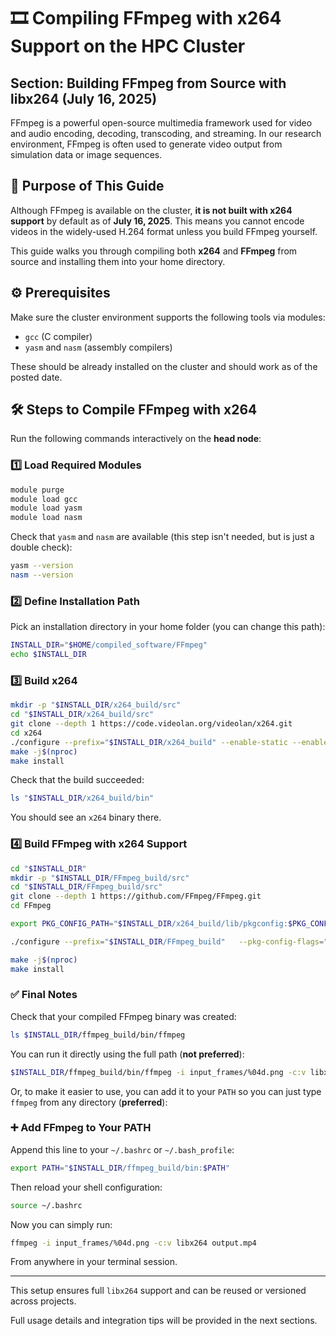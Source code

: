 
# 🎞️ Compiling FFmpeg with x264 Support on the HPC Cluster  
## Section: Building FFmpeg from Source with libx264 (July 16, 2025)

FFmpeg is a powerful open-source multimedia framework used for video and audio encoding, decoding, transcoding, and streaming. In our research environment, FFmpeg is often used to generate video output from simulation data or image sequences.

## 🧭 Purpose of This Guide

Although FFmpeg is available on the cluster, **it is not built with x264 support** by default as of **July 16, 2025**. This means you cannot encode videos in the widely-used H.264 format unless you build FFmpeg yourself.

This guide walks you through compiling both **x264** and **FFmpeg** from source and installing them into your home directory.

## ⚙️ Prerequisites

Make sure the cluster environment supports the following tools via modules:

- `gcc` (C compiler)
- `yasm` and `nasm` (assembly compilers)

These should be already installed on the cluster and should work as of the posted date.

## 🛠️ Steps to Compile FFmpeg with x264

Run the following commands interactively on the **head node**:

### 1️⃣ Load Required Modules

```bash
module purge
module load gcc
module load yasm
module load nasm
```

Check that `yasm` and `nasm` are available (this step isn't needed, but is just a double check):

```bash
yasm --version
nasm --version
```

### 2️⃣ Define Installation Path

Pick an installation directory in your home folder (you can change this path):

```bash
INSTALL_DIR="$HOME/compiled_software/FFmpeg"
echo $INSTALL_DIR
```

### 3️⃣ Build x264

```bash
mkdir -p "$INSTALL_DIR/x264_build/src"
cd "$INSTALL_DIR/x264_build/src"
git clone --depth 1 https://code.videolan.org/videolan/x264.git
cd x264
./configure --prefix="$INSTALL_DIR/x264_build" --enable-static --enable-pic
make -j$(nproc)
make install
```

Check that the build succeeded:

```bash
ls "$INSTALL_DIR/x264_build/bin"
```

You should see an `x264` binary there.

### 4️⃣ Build FFmpeg with x264 Support

```bash
cd "$INSTALL_DIR"
mkdir -p "$INSTALL_DIR/FFmpeg_build/src"
cd "$INSTALL_DIR/FFmpeg_build/src"
git clone --depth 1 https://github.com/FFmpeg/FFmpeg.git
cd FFmpeg

export PKG_CONFIG_PATH="$INSTALL_DIR/x264_build/lib/pkgconfig:$PKG_CONFIG_PATH"

./configure --prefix="$INSTALL_DIR/FFmpeg_build"   --pkg-config-flags="--static"   --extra-cflags="-I$INSTALL_DIR/x264_build/include"   --extra-ldflags="-L$INSTALL_DIR/x264_build/lib"   --enable-gpl --enable-libx264 --enable-static --disable-shared

make -j$(nproc)
make install
```

### ✅ Final Notes

Check that your compiled FFmpeg binary was created:

```bash
ls $INSTALL_DIR/ffmpeg_build/bin/ffmpeg
```

You can run it directly using the full path (**not preferred**):

```bash
$INSTALL_DIR/ffmpeg_build/bin/ffmpeg -i input_frames/%04d.png -c:v libx264 output.mp4
```

Or, to make it easier to use, you can add it to your `PATH` so you can just type `ffmpeg` from any directory (**preferred**):

### ➕ Add FFmpeg to Your PATH

Append this line to your `~/.bashrc` or `~/.bash_profile`:

```bash
export PATH="$INSTALL_DIR/ffmpeg_build/bin:$PATH"
```

Then reload your shell configuration:

```bash
source ~/.bashrc
```

Now you can simply run:

```bash
ffmpeg -i input_frames/%04d.png -c:v libx264 output.mp4
```

From anywhere in your terminal session.

---

This setup ensures full `libx264` support and can be reused or versioned across projects.

Full usage details and integration tips will be provided in the next sections.
